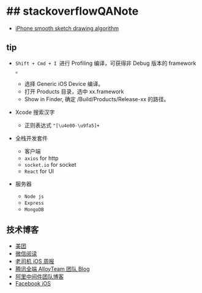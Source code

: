 # ## stackoverflowQANote

* [iPhone smooth sketch drawing algorithm](https://stackoverflow.com/q/5076622/9628756)


## tip

* `Shift + Cmd + I `进行 Profiling 编译，可获得非 Debug 版本的 framework 。  
    * 选择 Generic iOS Device 编译。
    * 打开 Products 目录，选中 xx.framework
    * Show in Finder, 确定 /Build/Products/Release-xx 的路径。
   
* Xcode 搜索汉字
    * 正则表达式 `"[\u4e00-\u9fa5]+`
    
 * 全栈开发套件
     * 客户端
     * `axios` for http
     * `socket.io` for socket
     * `React` for UI
 * 服务器
     * `Node js`
     * `Express`
     * `MongoDB`
 
 ## 技术博客
 
  * [美团](https://tech.meituan.com/)
  * [微信阅读](http://wereadteam.github.io/)
  * [老司机 iOS 周报](https://juejin.im/user/5a52075e6fb9a01c9d31b107/posts)
  * [腾讯全端 AlloyTeam 团队 Blog](http://www.alloyteam.com/page/0/)
  * [阿里中间件团队博客](http://jm.taobao.org/)
  * [Facebook iOS](https://code.facebook.com/ios/)
  
